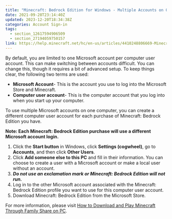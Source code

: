 ```yaml
---
title: "Minecraft: Bedrock Edition for Windows - Multiple Accounts on One Computer"
date: 2021-09-28T23:14:40Z
updated: 2023-12-20T18:34:38Z
categories: Account Sign-in
tags:
  - section_12617594906509
  - section_27194059750157
link: https://help.minecraft.net/hc/en-us/articles/4410248806669-Minecraft-Bedrock-Edition-for-Windows-Multiple-Accounts-on-One-Computer
---
```


By default, you are limited to one Microsoft account per computer user account. This can make switching between accounts difficult. You can change this, though it requires a bit of advanced setup. To keep things clear, the following two terms are used:

- **Microsoft Account**- This is the account you use to log into the Microsoft Store and Minecraft.
- **Computer user account**- This is the computer account that you log into when you start up your computer.

To use multiple Microsoft accounts on one computer, you can create a different computer user account for each purchase of Minecraft: Bedrock Edition you have.

**Note: Each Minecraft: Bedrock Edition purchase will use a different Microsoft account login.**

1.  Click the **Start button** in Windows, click **Settings (cogwheel)**, go to **Accounts**, and then click **Other Users**.
2.  Click **Add someone else to this PC** and fill in their information. You can choose to create a user with a Microsoft account or make a local user without an account. 
3.  ***Do not use an exclamation mark or Minecraft: Bedrock Edition will not run.***
4.  Log in to the other Microsoft account associated with the Minecraft: Bedrock Edition profile you want to use for this computer user account.
5.  Download Minecraft: Bedrock Edition from the Microsoft Store.

For more information, please visit [How to Download and Play Minecraft Through Family Share on PC](../Download-Install/How-to-Download-and-Play-Minecraft-Through-Family-Share-on-PC.md).
